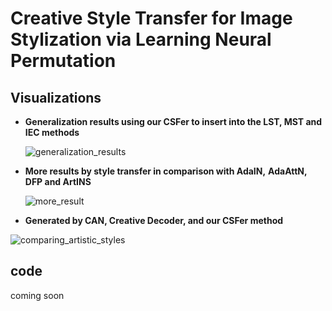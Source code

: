 # Creative Style Transfer for Image Stylization via Learning Neural Permutation

## Visualizations

- **Generalization results using our CSFer to insert into the LST, MST and IEC methods**

  ![generalization_results](E:\creative_style_transfer\generalization_results.gif)

- **More results by style transfer in comparison with AdaIN,**
  **AdaAttN, DFP and ArtINS**

  ![more_result](E:\creative_style_transfer\more_result.png)

- **Generated by CAN, Creative Decoder, and our CSFer method**

![comparing_artistic_styles](E:\creative_style_transfer\comparing_artistic_styles.gif)

## code

coming soon

